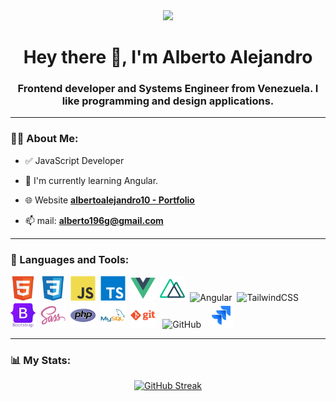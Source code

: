 <div  id="header"  align="center">
	<img src="https://media2.giphy.com/media/mTPjPA6SSXgTsnZ1Dh/giphy.gif?cid=ecf05e47p00xiddw2drj6yvu3cujg6svy13nekt2ujmlmzw3&rid=giphy.gif&ct=g"  width="200"/>
	<h1  align="center">Hey there 👋, I'm Alberto Alejandro</h1>
	<h3  align="center"> Frontend developer and Systems Engineer from Venezuela. I like programming and design applications.</h3>
</div>

---  

### 👨‍💻 About Me:

- ✅  JavaScript Developer

- 🌿  I'm currently learning Angular.

- 🌐  Website **[albertoalejandro10 - Portfolio](https://albertoalejandro10.github.io/)**

- 📫  mail: **alberto196g@gmail.com**


---

<div  align="left">
	<h3>🔨 Languages and Tools:</h3>
  <img src="https://github.com/devicons/devicon/blob/master/icons/html5/html5-original.svg" title="HTML5" alt="HTML5" width="40" height="40"/>&nbsp;
  <img src="https://github.com/devicons/devicon/blob/master/icons/css3/css3-original.svg"  title="CSS3" alt="CSS3" width="40" height="40"/>&nbsp;
  <img src="https://github.com/devicons/devicon/blob/master/icons/javascript/javascript-original.svg" title="JavaScript" alt="JavaScript" width="40" height="40"/>&nbsp;
  <img src="https://github.com/devicons/devicon/blob/master/icons/typescript/typescript-original.svg" title="TypeScript" alt="TypeScript" width="40" height="40"/>&nbsp;
  <img src="https://github.com/devicons/devicon/blob/master/icons/vuejs/vuejs-original.svg"  title="Vue.js" alt="Vue.js" width="40" height="40"/>&nbsp;
  <img src="https://github.com/devicons/devicon/blob/master/icons/nuxtjs/nuxtjs-original.svg"  title="Nuxt.js" alt="Nuxt.js" width="40" height="40"/>&nbsp;
  <img src="https://github.com/get-icon/geticon/blob/master/icons/angular-icon.svg" title="Angular" alt="Angular" width="40" height="40"/>&nbsp;
  <img src="https://github.com/get-icon/geticon/blob/master/icons/tailwindcss-icon.svg" title="TailwindCSS" alt="TailwindCSS" width="40" height="40"/>&nbsp;
  <img src="https://github.com/devicons/devicon/blob/master/icons/bootstrap/bootstrap-original-wordmark.svg" title="Bootstrap" alt="Bootstrap" width="40" height="40"/>&nbsp;
  <img src="https://github.com/devicons/devicon/blob/master/icons/sass/sass-original.svg" title="Sass" alt="Sass" width="40" height="40"/>&nbsp;
  <img src="https://github.com/devicons/devicon/blob/master/icons/php/php-original.svg"  title="PHP" alt="PHP" width="40" height="40"/>&nbsp;
  <img src="https://github.com/devicons/devicon/blob/master/icons/mysql/mysql-original-wordmark.svg" title="MySQL" alt="MySQL" width="40" height="40"/>&nbsp;
  <img src="https://github.com/devicons/devicon/blob/master/icons/git/git-plain-wordmark.svg" title="Git" alt="Git" width="40" height="40"/> &nbsp;
  <img src="https://github.com/get-icon/geticon/blob/master/icons/github-icon.svg" title="GitHub" alt="GitHub" width="40" height="40"/> &nbsp;
  <img src="https://github.com/devicons/devicon/blob/master/icons/jira/jira-original.svg" title="Jira" alt="Jira" width="40" height="40"/> &nbsp;
</div>

---

###  📊 My Stats:

<div align="center">

  [![GitHub Streak](https://streak-stats.demolab.com?user=albertoalejandro10&theme=vue-dark&hide_border=true&date_format=M%20j%5B%2C%20Y%5D&background=22272E)](https://git.io/streak-stats)

</div>



<!--
**albertoalejandro10/albertoalejandro10** is a ✨ _special_ ✨ repository because its `README.md` (this file) appears on your GitHub profile. -->
